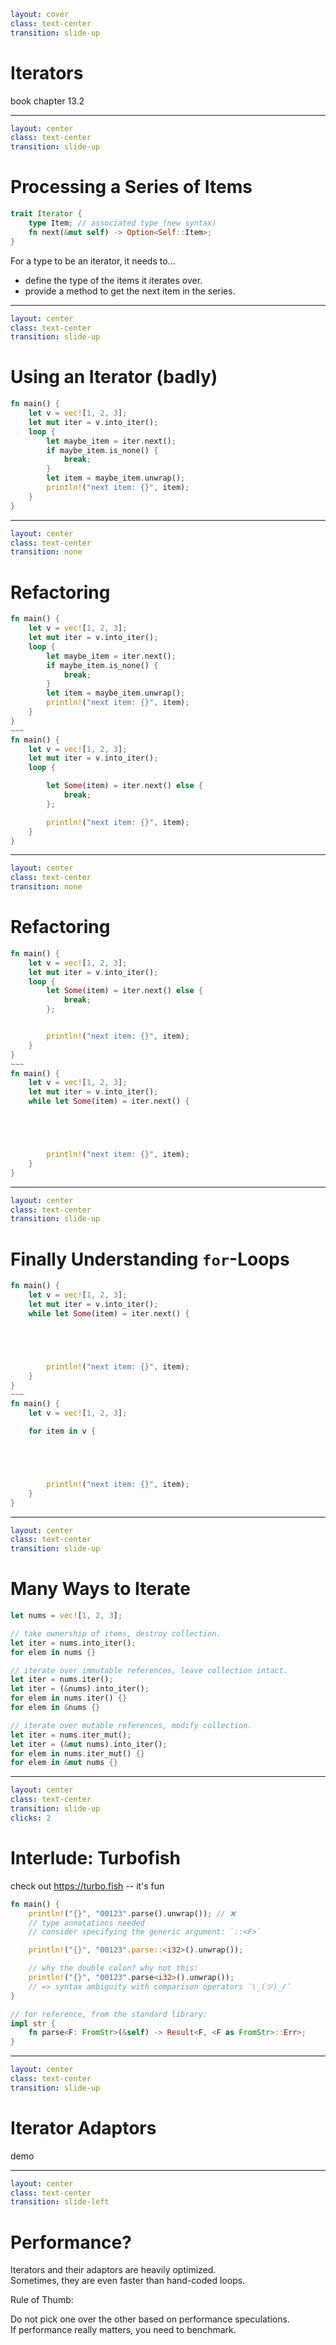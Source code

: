 ```yaml
layout: cover
class: text-center
transition: slide-up
```

# Iterators

book chapter 13.2

---

```yaml
layout: center
class: text-center
transition: slide-up
```

# Processing a Series of Items

```rust
trait Iterator {
    type Item; // associated type (new syntax)
    fn next(&mut self) -> Option<Self::Item>;
}
```

For a type to be an iterator, it needs to...

- define the type of the items it iterates over.
- provide a method to get the next item in the series.

---

```yaml
layout: center
class: text-center
transition: slide-up
```

# Using an Iterator (badly)

```rust {2|3|4,11,5|4,11,6-8|4,11,9|4,11,10|all}
fn main() {
    let v = vec![1, 2, 3];
    let mut iter = v.into_iter();
    loop {
        let maybe_item = iter.next();
        if maybe_item.is_none() {
            break;
        }
        let item = maybe_item.unwrap();
        println!("next item: {}", item);
    }
}
```

---

```yaml
layout: center
class: text-center
transition: none
```

# Refactoring

<!-- monaco-diff is not wide enough by default (bug) -->
<!-- force sufficent width so all text is visible -->
<div style="width: 700px"></div>

```rust {monaco-diff}
fn main() {
    let v = vec![1, 2, 3];
    let mut iter = v.into_iter();
    loop {
        let maybe_item = iter.next();
        if maybe_item.is_none() {
            break;
        }
        let item = maybe_item.unwrap();
        println!("next item: {}", item);
    }
}
~~~
fn main() {
    let v = vec![1, 2, 3];
    let mut iter = v.into_iter();
    loop {

        let Some(item) = iter.next() else {
            break;
        };

        println!("next item: {}", item);
    }
}
```

---

```yaml
layout: center
class: text-center
transition: none
```

# Refactoring

<!-- monaco-diff is not wide enough by default (bug) -->
<!-- force sufficent width so all text is visible -->
<div style="width: 700px"></div>

```rust {monaco-diff}
fn main() {
    let v = vec![1, 2, 3];
    let mut iter = v.into_iter();
    loop {
        let Some(item) = iter.next() else {
            break;
        };


        println!("next item: {}", item);
    }
}
~~~
fn main() {
    let v = vec![1, 2, 3];
    let mut iter = v.into_iter();
    while let Some(item) = iter.next() {





        println!("next item: {}", item);
    }
}
```

---

```yaml
layout: center
class: text-center
transition: slide-up
```

# Finally Understanding `for`-Loops

<!-- monaco-diff is not wide enough by default (bug) -->
<!-- force sufficent width so all text is visible -->
<div style="width: 700px"></div>

```rust {monaco-diff}
fn main() {
    let v = vec![1, 2, 3];
    let mut iter = v.into_iter();
    while let Some(item) = iter.next() {





        println!("next item: {}", item);
    }
}
~~~
fn main() {
    let v = vec![1, 2, 3];

    for item in v {





        println!("next item: {}", item);
    }
}
```

---

```yaml
layout: center
class: text-center
transition: slide-up
```

# Many Ways to Iterate

```rust {1|3-5|7-11|13-17|all}
let nums = vec![1, 2, 3];

// take ownership of items, destroy collection.
let iter = nums.into_iter();
for elem in nums {}

// iterate over immutable references, leave collection intact.
let iter = nums.iter();
let iter = (&nums).into_iter();
for elem in nums.iter() {}
for elem in &nums {}

// iterate over mutable references, modify collection.
let iter = nums.iter_mut();
let iter = (&mut nums).into_iter();
for elem in nums.iter_mut() {}
for elem in &mut nums {}
```

---

```yaml
layout: center
class: text-center
transition: slide-up
clicks: 2
```

# Interlude: Turbofish

check out https://turbo.fish -- it's fun

```rust {2-4|6,13-16|8-10,13-16}
fn main() {
    println!("{}", "00123".parse().unwrap()); // ❌
    // type annotations needed
    // consider specifying the generic argument: `::<F>`

    println!("{}", "00123".parse::<i32>().unwrap());

    // why the double colon? why not this:
    println!("{}", "00123".parse<i32>().unwrap());
    // => syntax ambiguity with comparison operators ¯\_(ツ)_/¯
}

// for reference, from the standard library:
impl str {
    fn parse<F: FromStr>(&self) -> Result<F, <F as FromStr>::Err>;
}
```

<div
    style="background-color: red"
    class="h-0.5 absolute top-69 left-126 w-14"
    v-click="[1,2]"
></div>
<div
    style="background-color: red"
    class="h-0.5 absolute top-83.5 left-126 w-10"
    v-click="[2,3]"
></div>

---

```yaml
layout: center
class: text-center
transition: slide-up
```

# Iterator Adaptors

demo

---

```yaml
layout: center
class: text-center
transition: slide-left
```

# Performance?

<div></div>

Iterators and their adaptors are heavily optimized.\
Sometimes, they are even faster than hand-coded loops.

Rule of Thumb:

Do not pick one over the other based on performance speculations.\
If performance really matters, you need to benchmark.
